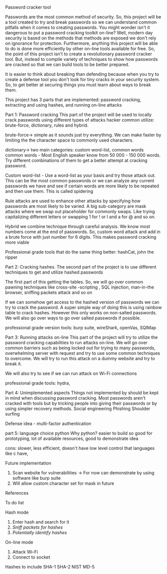 Password cracker tool

Passwords are the most common method of security. So, this project will be a tool created to try and break passwords so we can understand common pitfalls when it comes to creating passwords. You might wonder isn't it dangerous to put a password cracking toolkit on-line? Well, modern day security is based on the methods that methods are exposed we don't rely on ignorance for protection. Furthermore, anything this project will be able to do is done more efficiently by other on-line tools available for free. So, the point of this project isn't to create a revolutionary password cracker tool. But, instead to compile variety of techniques to show how passwords are cracked so that we can build tools to be better prepared. 

It is easier to think about breaking than defending because when you try to create a defense tool you don't look for tiny cracks in your security system. So, to get better at securing things you must learn about ways to break them. 

This project has 3 parts that are implemented: password cracking, extracting and using hashes, and running on-line attacks


Part 1: Password cracking
This part of the project will be used to locally crack passwords using different types of attacks hacker common utilize: brute-force, dictionary, rules and hybrid. 

brute-force-> simple as it sounds just try everything. We can make faster by limiting the the character space to commonly used characters.

dictionary-> two main categories: custom word-list, common words
common words - Most English speaker know from 50 000 - 150 000 words. Try different combinations of them to get a better attempt at cracking password.

Custom word-list - Use a word-list as your basis and try those attack out. This can be the most common passwords or we can analyze any current passwords we have and see if certain words are more likely to be repeated and then use them. This is called spidering

Rule attacks are used to enhance other attacks by specifying how passwords are most likely to be varied.
A big sub-category are mask attacks where we swap out placeholder for commonly swaps. Like trying capitalizing different letters or swapping 1 for ! or l and a for @ and so on.

Hybrid we combine technique through careful analysis. We know most numbers come at the end of passwords. So, custom word attack and add in a brute force with just number for 6 digits. This makes password cracking more viable


Professional grade tools that do the same thing better: hashCat, john the ripper

Part 2: Cracking hashes.
The second part of the project is to use different techniques to get and utilize hashed passwords

The first part of this getting the tables. So, we will go over common pawning techniques like cross-site -scripting , SQL injection, man-in-the browser, sniffing packets attack and so on

If we can somehow get access to the hashed version of passwords we can try to crack the password.
A super simple way of doing this is using rainbow table to crack hashes. However this only works on non-salted passwords. We will also go over ways to go over salted passwords if possible.

professional grade version tools: burp suite, wireShark, openVas, SQlMap

Part 3: Running attacks on-line
This part of the project will try to utilize the password cracking capabilities to run attacks on-line. We will go over common barriers such as being locked out for trying to many passwords, overwhelming server with request and try to use some common techniques to overcome.
We will try to run this attack on a dummy website and try to break it.

We will also try to see if we can run attack on Wi-Fi connections

professional grade tools: hydra, 

Part 4: Unimplemented aspects
Things not implemented by should be kept in mind when discussing password cracking.
Most passwords aren't cracked with tools but by tricking people into giving their passwords or by using simpler recovery methods.
Social engineering
Phishing
Shoulder surfing 

Defense idea - multi-factor authentication

part 5: language choice python
Why python? easier to build so good for prototyping, lot of available resources, good to demonstrate idea

cons: slower, less efficient, doesn't have low level control that languages like c have, 


Future implementation
1. Scan website for vulnerabilities -> For now can demonstrate by using software like burp suite
2. Will allow custom character set for mask in future


References 

To do list 


Hash mode
1. Enter hash and search for it
3. *Sniff packets for hashes*
4. *Potentially identify hashes*

On-line mode
1. Attack Wi-Fi
2. Connect to socket


Hashes to include
SHA-1
SHA-2
NIST
MD-5
